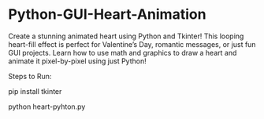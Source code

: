 # Python-GUI-Heart-Animation
Create a stunning animated heart using Python and Tkinter! This looping heart-fill effect is perfect for Valentine’s Day, romantic messages, or just fun GUI projects. Learn how to use math and graphics to draw a heart and animate it pixel-by-pixel using just Python!

Steps to Run:

pip install tkinter

python heart-pyhton.py
